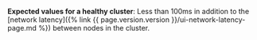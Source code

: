 **Expected values for a healthy cluster**: Less than 100ms in addition to the [network latency]({% link {{ page.version.version }}/ui-network-latency-page.md %}) between nodes in the cluster.